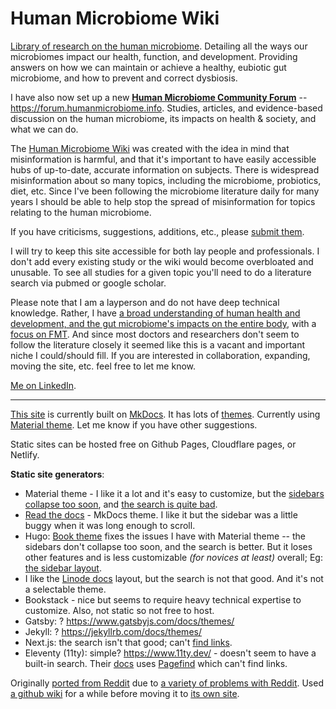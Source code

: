 # Human Microbiome Wiki

[Library of research on the human microbiome](https://humanmicrobiome.info/). Detailing all the ways our microbiomes impact our health, function, and development. Providing answers on how we can maintain or achieve a healthy, eubiotic gut microbiome, and how to prevent and correct dysbiosis. 

I have also now set up a new **[Human Microbiome Community Forum](https://forum.humanmicrobiome.info/)** -- https://forum.humanmicrobiome.info. Studies, articles, and evidence-based discussion on the human microbiome, its impacts on health & society, and what we can do.

The [Human Microbiome Wiki](https://humanmicrobiome.info/) was created with the idea in mind that misinformation is harmful, and that it's important to have easily accessible hubs of up-to-date, accurate information on subjects. There is widespread misinformation about so many topics, including the microbiome, probiotics, diet, etc. Since I've been following the microbiome literature daily for many years I should be able to help stop the spread of misinformation for topics relating to the human microbiome. 

If you have criticisms, suggestions, additions, etc., please [submit them](https://github.com/MaximilianKohler/HumanMicrobiome/issues). 

I will try to keep this site accessible for both lay people and professionals. I don't add every existing study or the wiki would become overbloated and unusable. To see all studies for a given topic you'll need to do a literature search via pubmed or google scholar. 

Please note that I am a layperson and do not have deep technical knowledge. Rather, I have [a broad understanding of human health and development, and the gut microbiome's impacts on the entire body](https://medium.com/@MaximilianKohler/a-critical-look-at-the-current-and-longstanding-ethos-of-childbearing-the-repercussions-its-been-6e37f7f7b13f), with a [focus on FMT](https://maximiliankohler.blogspot.com/p/blog-page.html). And since most doctors and researchers don't seem to follow the literature closely it seemed like this is a vacant and important niche I could/should fill. If you are interested in collaboration, expanding, moving the site, etc. feel free to let me know. 

[Me on LinkedIn](https://www.linkedin.com/in/michael-harrop-25487b132/).

---

[This site](https://humanmicrobiome.info/) is currently built on [MkDocs](https://www.mkdocs.org/). It has lots of [themes](https://github.com/mkdocs/mkdocs/wiki/MkDocs-Themes). Currently using [Material theme](https://github.com/squidfunk/mkdocs-material). Let me know if you have other suggestions. 

Static sites can be hosted free on Github Pages, Cloudflare pages, or Netlify. 

**Static site generators**:

* Material theme - I like it a lot and it's easy to customize, but the [sidebars collapse too soon](https://github.com/squidfunk/mkdocs-material/discussions/3210#discussioncomment-2342214), and [the search is quite bad](https://github.com/squidfunk/mkdocs-material/discussions/4384#discussioncomment-4877684). 
* [Read the docs](https://www.mkdocs.org/user-guide/choosing-your-theme/#readthedocs) - MkDocs theme. I like it but the sidebar was a little buggy when it was long enough to scroll. 
* Hugo: [Book theme](https://themes.gohugo.io/themes/hugo-book/) fixes the issues I have with Material theme -- the sidebars don't collapse too soon, and the search is better. But it loses other features and is less customizable _(for novices at least)_ overall; Eg: [the sidebar layout](https://github.com/alex-shpak/hugo-book/issues/446).
* I like the [Linode docs](https://gohugo.io/showcase/linode/) layout, but the search is not that good. And it's not a selectable theme. 
* Bookstack - nice but seems to require heavy technical expertise to customize. Also, not static so not free to host. 
* Gatsby: ? https://www.gatsbyjs.com/docs/themes/
* Jekyll: ? https://jekyllrb.com/docs/themes/
* Next.js: the search isn't that good; can't [find links](https://nextjs.org/docs/advanced-features/measuring-performance#sending-results-to-analytics).
* Eleventy (11ty): simple? https://www.11ty.dev/ - doesn't seem to have a built-in search. Their [docs](https://www.11ty.dev/docs/quicktips/edit-on-github-links/) uses [Pagefind](https://pagefind.app/) which can't find links. 



Originally [ported from Reddit](https://web.archive.org/web/20181101093145/https://old.reddit.com/r/HumanMicrobiome/wiki/index) due to [a variety of problems with Reddit](https://archive.fo/jzTPu). Used [a github wiki](https://github.com/MaximilianKohler/HumanMicrobiome/wiki/intro) for a while before moving it to [its own site](https://humanmicrobiome.info/). 


&#x200B;
